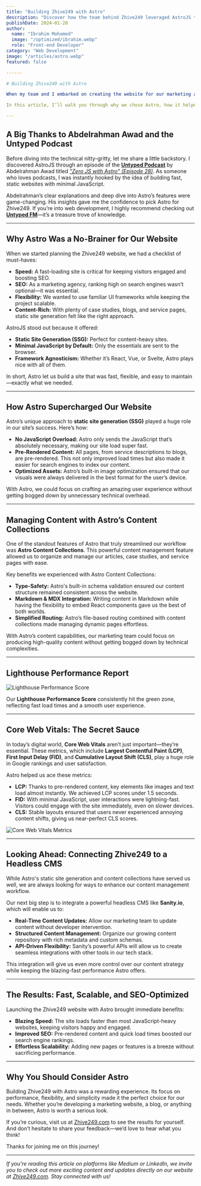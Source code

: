 ```yaml
---
title: "Building Zhive249 with Astro"
description: "Discover how the team behind Zhive249 leveraged AstroJS to create a high-performing, scalable, and SEO-optimized website."
publishDate: 2024-01-20
author:
  name: "Ibrahim Mohamed"
  image: "/optimized/ibrahim.webp"
  role: "Front-end Developer"
category: "Web Development"
image: "/articles/astro.webp"
featured: false

------

# Building Zhive249 with Astro

When my team and I embarked on creating the website for our marketing agency, **Zhive249**, we knew it had to tick a few crucial boxes: lightning-fast performance, top-notch SEO, and seamless scalability. After exploring various technologies, we found our perfect match in **AstroJS**. Right out of the gate, Astro wowed us with its ability to deliver near-perfect Web Vitals scores. That meant a website that wasn’t just fast but also accessible and optimized for search engines—a win-win for us and our future clients.

In this article, I’ll walk you through why we chose Astro, how it helped us build an exceptional website, and how its focus on Web Vitals made a big difference in user experience and SEO. Plus, I’ll sprinkle in some shoutouts to the inspirations and tools that helped us along the way.

---
```


## A Big Thanks to Abdelrahman Awad and the Untyped Podcast

Before diving into the technical nitty-gritty, let me share a little backstory. I discovered AstroJS through an episode of the **[Untyped Podcast](https://untyped.fm/)** by Abdelrahman Awad titled *["Zero JS with Astro" (Episode 28)](https://untyped.fm/episodes/28-zero-js-with-astro/)*. As someone who loves podcasts, I was instantly hooked by the idea of building fast, static websites with minimal JavaScript.

Abdelrahman’s clear explanations and deep dive into Astro’s features were game-changing. His insights gave me the confidence to pick Astro for Zhive249. If you’re into web development, I highly recommend checking out **[Untyped FM](https://untyped.fm/)**—it’s a treasure trove of knowledge.

---

## Why Astro Was a No-Brainer for Our Website

When we started planning the Zhive249 website, we had a checklist of must-haves:

- **Speed:** A fast-loading site is critical for keeping visitors engaged and boosting SEO.
- **SEO:** As a marketing agency, ranking high on search engines wasn’t optional—it was essential.
- **Flexibility:** We wanted to use familiar UI frameworks while keeping the project scalable.
- **Content-Rich:** With plenty of case studies, blogs, and service pages, static site generation felt like the right approach.

AstroJS stood out because it offered:

- **Static Site Generation (SSG):** Perfect for content-heavy sites.
- **Minimal JavaScript by Default:** Only the essentials are sent to the browser.
- **Framework Agnosticism:** Whether it’s React, Vue, or Svelte, Astro plays nice with all of them.

In short, Astro let us build a site that was fast, flexible, and easy to maintain—exactly what we needed.

---

## How Astro Supercharged Our Website

Astro’s unique approach to **static site generation (SSG)** played a huge role in our site’s success. Here’s how:

- **No JavaScript Overload:** Astro only sends the JavaScript that’s absolutely necessary, making our site load super fast.
- **Pre-Rendered Content:** All pages, from service descriptions to blogs, are pre-rendered. This not only improved load times but also made it easier for search engines to index our content.
- **Optimized Assets:** Astro’s built-in image optimization ensured that our visuals were always delivered in the best format for the user’s device.

With Astro, we could focus on crafting an amazing user experience without getting bogged down by unnecessary technical overhead.

---

## Managing Content with Astro’s Content Collections

One of the standout features of Astro that truly streamlined our workflow was **Astro Content Collections**. This powerful content management feature allowed us to organize and manage our articles, case studies, and service pages with ease.

Key benefits we experienced with Astro Content Collections:

- **Type-Safety:** Astro's built-in schema validation ensured our content structure remained consistent across the website.  
- **Markdown & MDX Integration:** Writing content in Markdown while having the flexibility to embed React components gave us the best of both worlds.  
- **Simplified Routing:** Astro’s file-based routing combined with content collections made managing dynamic pages effortless.  

With Astro’s content capabilities, our marketing team could focus on producing high-quality content without getting bogged down by technical complexities.

---

## Lighthouse Performance Report

![Lighthouse Performance Score](/images/zhive-performance.webp)

Our **Lighthouse Performance Score** consistently hit the green zone, reflecting fast load times and a smooth user experience.

---

## Core Web Vitals: The Secret Sauce

In today’s digital world, **Core Web Vitals** aren’t just important—they’re essential. These metrics, which include **Largest Contentful Paint (LCP)**, **First Input Delay (FID)**, and **Cumulative Layout Shift (CLS)**, play a huge role in Google rankings and user satisfaction.

Astro helped us ace these metrics:

- **LCP:** Thanks to pre-rendered content, key elements like images and text load almost instantly. We achieved LCP scores under 1.5 seconds.
- **FID:** With minimal JavaScript, user interactions were lightning-fast. Visitors could engage with the site immediately, even on slower devices.
- **CLS:** Stable layouts ensured that users never experienced annoying content shifts, giving us near-perfect CLS scores.

![Core Web Vitals Metrics](/images/zhive-vitals.webp)

---

## Looking Ahead: Connecting Zhive249 to a Headless CMS

While Astro's static site generation and content collections have served us well, we are always looking for ways to enhance our content management workflow.

Our next big step is to integrate a powerful headless CMS like **Sanity.io**, which will enable us to:

- **Real-Time Content Updates:** Allow our marketing team to update content without developer intervention.  
- **Structured Content Management:** Organize our growing content repository with rich metadata and custom schemas.  
- **API-Driven Flexibility:** Sanity’s powerful APIs will allow us to create seamless integrations with other tools in our tech stack.

This integration will give us even more control over our content strategy while keeping the blazing-fast performance Astro offers.

---

## The Results: Fast, Scalable, and SEO-Optimized

Launching the Zhive249 website with Astro brought immediate benefits:

- **Blazing Speed:** The site loads faster than most JavaScript-heavy websites, keeping visitors happy and engaged.
- **Improved SEO:** Pre-rendered content and quick load times boosted our search engine rankings.
- **Effortless Scalability:** Adding new pages or features is a breeze without sacrificing performance.

---

## Why You Should Consider Astro

Building Zhive249 with Astro was a rewarding experience. Its focus on performance, flexibility, and simplicity made it the perfect choice for our needs. Whether you’re developing a marketing website, a blog, or anything in between, Astro is worth a serious look.

If you’re curious, visit us at [Zhive249.com](https://zhive249.com) to see the results for yourself. And don’t hesitate to share your feedback—we’d love to hear what you think!

Thanks for joining me on this journey!

---

*If you're reading this article on platforms like Medium or LinkedIn, we invite you to check out more exciting content and updates directly on our website at [Zhive249.com](https://zhive249.com). Stay connected with us!*
